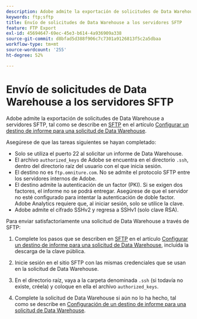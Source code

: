 ```yaml
---
description: Adobe admite la exportación de solicitudes de Data Warehouse a servidores SFTP.
keywords: ftp;sftp
title: Envío de solicitudes de Data Warehouse a los servidores SFTP
feature: FTP Export
exl-id: 45694647-69ec-45e3-b614-4a936909a338
source-git-commit: d8bfad5d388f906c7c7301a9126813f5c2a5dbaa
workflow-type: tm+mt
source-wordcount: '255'
ht-degree: 52%

---
```


# Envío de solicitudes de Data Warehouse a los servidores SFTP

Adobe admite la exportación de solicitudes de Data Warehouse a servidores SFTP, tal como se describe en [SFTP](/help/export/data-warehouse/create-request/dw-request-report-destinations.md#sftp) en el artículo [Configurar un destino de informe para una solicitud de Data Warehouse](/help/export/data-warehouse/create-request/dw-request-report-destinations.md).

Asegúrese de que las tareas siguientes se hayan completado:

* Solo se utiliza el puerto 22 al solicitar un informe de Data Warehouse.
* El archivo `authorized_keys` de Adobe se encuentra en el directorio `.ssh`, dentro del directorio raíz del usuario con el que inicia sesión.
* El destino no es `ftp.omniture.com`. No se admite el protocolo SFTP entre los servidores internos de Adobe.
* El destino admite la autenticación de un factor (PKI). Si se exigen dos factores, el informe no se podrá entregar. Asegúrese de que el servidor no esté configurado para intentar la autenticación de doble factor. Adobe Analytics requiere que, al iniciar sesión, solo se utilice la clave.
* Adobe admite el cifrado SSHv2 y regresa a SSHv1 (solo clave RSA).

Para enviar satisfactoriamente una solicitud de Data Warehouse a través de SFTP:

1. Complete los pasos que se describen en [SFTP](/help/export/data-warehouse/create-request/dw-request-report-destinations.md#sftp) en el artículo [Configurar un destino de informe para una solicitud de Data Warehouse](/help/export/data-warehouse/create-request/dw-request-report-destinations.md), incluida la descarga de la clave pública.
1. Inicie sesión en el sitio SFTP con las mismas credenciales que se usan en la solicitud de Data Warehouse.
1. En el directorio raíz, vaya a la carpeta denominada `.ssh` (si todavía no existe, créela) y coloque en ella el archivo `authorized_keys`.

1. Complete la solicitud de Data Warehouse si aún no lo ha hecho, tal como se describe en [Configuración de un destino de informe para una solicitud de Data Warehouse](/help/export/data-warehouse/create-request/dw-request-report-destinations.md).
